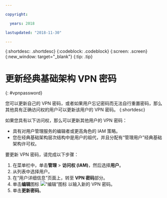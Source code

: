 ```yaml
---

copyright:

  years: 2018

lastupdated: "2018-11-30"

---
```


{:shortdesc: .shortdesc}
{:codeblock: .codeblock}
{:screen: .screen}
{:new_window: target="_blank"}
{:tip: .tip}

# 更新经典基础架构 VPN 密码
{: #vpnpassword}

您可以更新自己的 VPN 密码，或者如果用户忘记密码而无法自行重置密码，那么其他具有正确访问权的用户可以更新该用户的 VPN 密码。
{:shortdesc}

如果您具有以下访问权，那么可以更新其他用户的 VPN 密码：

  * 具有对用户管理服务的编辑者或更高角色的 IAM 策略。
  * 您在经典基础架构层次结构中是用户的祖代，并且分配有“管理用户”经典基础架构许可权。

要更新 VPN 密码，请完成以下步骤：

1. 在菜单栏中，单击**管理** &gt; **访问权 (IAM)**，然后选择**用户**。
2. 从列表中选择用户。
3. 在“用户详细信息”页面上，转至 **VPN 密码**部分。
4. 单击**编辑**图标 ![“编辑”图标](../icons/icon_write.svg) 以输入新的 VPN 密码。
5. 单击**更新密码**。
